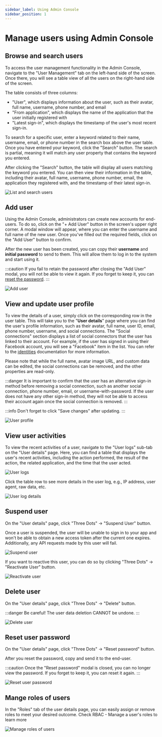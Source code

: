 ```yaml
---
sidebar_label: Using Admin Console
sidebar_position: 1
---
```


# Manage users using Admin Console

## Browse and search users

To access the user management functionality in the Admin Console, navigate to the "User Management" tab on the left-hand side of the screen. Once there, you will see a table view of all the users on the right-hand side of the screen.

The table consists of three columns:

- "User", which displays information about the user, such as their avatar, full name, username, phone number, and email
- "From application", which displays the name of the application that the user initially registered with
- "Latest sign-in", which displays the timestamp of the user's most recent sign-in.

To search for a specific user, enter a keyword related to their name, username, email, or phone number in the search box above the user table. Once you have entered your keyword, click the "Search" button. The search is partial, meaning it will match any user property that contains the keyword you entered.

After clicking the "Search" button, the table will display all users matching the keyword you entered. You can then view their information in the table, including their avatar, full name, username, phone number, email, the application they registered with, and the timestamp of their latest sign-in.

![List and search users](./assets/list-and-search-users.png)

## Add user

Using the Admin Console, administrators can create new accounts for end-users. To do so, click on the "+ Add User" button in the screen's upper right corner. A modal window will appear, where you can enter the username and full name of the new user. Once you've filled out the required fields, click on the "Add User" button to confirm.

After the new user has been created, you can copy their **username** and **initial password** to send to them. This will allow them to log in to the system and start using it.

:::caution
If you fail to retain the password after closing the "Add User" modal, you will not be able to view it again. If you forget to keep it, you can [reset the password](#reset-user-password).
:::

![Add user](./assets/add-user.png)

## View and update user profile

To view the details of a user, simply click on the corresponding row in the user table. This will take you to the "**User details**" page where you can find the user's profile information, such as their avatar, full name, user ID, email, phone number, username, and social connections. The "Social connections" section displays a list of social connectors that the user has linked to their account. For example, if the user has signed in using their Facebook account, you will see a "Facebook" item in the list. You can refer to the [identities](https://docs.logto.io/docs/references/users/social-identities) documentation for more information.

Please note that while the full name, avatar image URL, and custom data can be edited, the social connections can be removed, and the other properties are read-only.

:::danger
It is important to confirm that the user has an alternative sign-in method before removing a social connection, such as another social connection, phone number, email, or username-with-password. If the user does not have any other sign-in method, they will not be able to access their account again once the social connection is removed.
:::

:::info
Don't forget to click "Save changes" after updating.
:::

![User profile](./assets/user-profile.png)

## View user activities

To view the recent activities of a user, navigate to the "User logs" sub-tab on the "User details" page. Here, you can find a table that displays the user's recent activities, including the action performed, the result of the action, the related application, and the time that the user acted.

![User logs](./assets/user-logs.png)

Click the table row to see more details in the user log, e.g., IP address, user agent, raw data, etc.

![User log details](./assets/user-log-details.png)

## Suspend user

On the "User details" page, click "Three Dots" -> "Suspend User" button.

Once a user is suspended, the user will be unable to sign in to your app and won't be able to obtain a new access token after the current one expires. Additionally, any API requests made by this user will fail.

![Suspend user](./assets/suspend-user.png)

If you want to reactive this user, you can do so by clicking "Three Dots" -> "Reactivate User" button.

![Reactivate user](./assets/reactivate-user.png)

## Delete user

On the "User details" page, click "Three Dots" -> "Delete" button.

:::danger
Be careful! The user data deletion CANNOT be undone.
:::

![Delete user](./assets/delete-user.png)

## Reset user password

On the "User details" page, click "Three Dots" -> "Reset password" button.

After you reset the password, copy and send it to the end-user.

:::caution
Once the "Reset password" modal is closed, you can no longer view the password.
If you forget to keep it, you can reset it again.
:::

![Reset user password](./assets/reset-user-password.png)

## Mange roles of users

In the "Roles" tab of the user details page, you can easily assign or remove roles to meet your desired outcome. Check RBAC - Manage a user's roles to learn more

![Manage roles of users](./assets/manage-roles-users.png)
